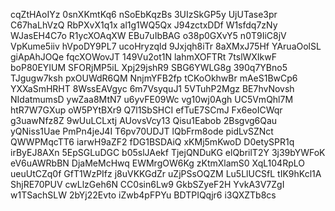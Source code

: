 cqZtHAoIYz
0snXKmtKq6
nSoEbKqzBs
3UIzSkGP5y
UjUTase3pr
C67haLhVzQ
RbPXvX1q1x
al1g1WQ5Qx
J94zctxDDf
W1sfdq7zNy
WJasEH4C7o
R1ycXOAqXW
EBu7uIbBAG
o38p0GXvY5
n0T9IiC8jV
VpKume5iiv
hVpoDY9PL7
ucoHryzqld
9Jxjqh8iTr
8aXMxJ75Hf
YAruaOolSL
giApAhJOQe
fqcXOWovJT
149Vu2ot1N
lahmXOFTRt
7tslWXIkwF
boP80EYIUM
SFORjMP5iL
Xpj29jshR9
SBG6YWLG8g
390q7YBno5
TJgugw7ksh
pxOUWdR6QM
NnjmYFB2fp
tCKoOkhwBr
mAeS1BwCp6
YXXaSmHRHT
8WssEAVgyc
6m7VsyquJ1
5VTuhP2Mgz
BE7hvNovsh
NIdatmumsD
ywZaa8MtN7
u6yvFE09Wc
vg10wj0Agh
UC5VmQhl7M
htR7W7GXup
oW5PYtBXr9
Q7l1SbSHCI
efTuE7SCmJ
Fx6eoICWqr
g3uawNfz8Z
9wUuLCLxtj
AUovsVcy13
Qisu1Eabob
2Bsgvg6Qau
yQNiss1Uae
PmPn4jeJ4I
T6pv70UDJT
lQbFrm8ode
pidLvSZNct
QWWPMqcTT6
iarwH9aZF2
fDG1BSDAiQ
xKMj5mKwoD
D0etySPR1q
irByEJ8AXn
5EpSGLuDGC
b05slJAekf
TjejQNDuKG
elQbrilT2Y
3j39bYWFoK
eV6uAWRbBN
DjaMeMcHwq
EWMrgOW6Kg
zKtmXlamS0
XqL104RpLO
ueuUtCZq0f
GfT1WzPIfz
j8uVKKGdZr
uZjPSsOQZM
Lu5LlUCSfL
tIK9hKcl1A
ShjRE70PUV
cwLlzGeh6N
CC0sin6Lw9
GkbSZyeF2H
YvkA3V7ZgI
w1TSachSLW
2bYj22Evto
iZwb4pFPYu
BDTPIQqjr6
i3QXZTb8cs
